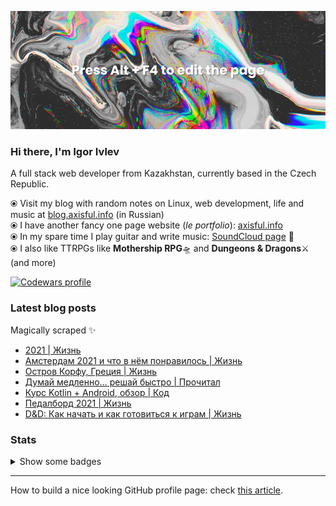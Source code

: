 ![](./hero-image.png)

### Hi there, I'm Igor Ivlev

A full stack web developer from Kazakhstan, currently based in the Czech Republic.

⦿ Visit my blog with random notes on Linux, web development, life and music at [blog.axisful.info](https://blog.axisful.info/) (in Russian) <br>
⦿ I have another fancy one page website (_le portfolio_): [axisful.info](https://axisful.info/) <br>
⦿ In my spare time I play guitar and write music: [SoundCloud page](https://soundcloud.com/igor-okto) 🎸 <br>
⦿ I also like TTRPGs like **Mothership RPG**🛸 and **Dungeons & Dragons**⚔️ (and more)

<a href="https://www.codewars.com/users/Okto"><img src="https://www.codewars.com/users/Okto/badges/small" alt="Codewars profile" /></a>

### Latest blog posts

Magically scraped ✨

<!-- BLOG-POST-LIST:START -->
- [2021 | Жизнь](https://blog.axisful.info/recap/2021)
- [Амстердам 2021 и что в нём понравилось | Жизнь](https://blog.axisful.info/trips/2021/amsterdam)
- [Остров Корфу, Греция | Жизнь](https://blog.axisful.info/trips/2021/greece-korfu)
- [Думай медленно… решай быстро | Прочитал](https://blog.axisful.info/books-reviews/thinking-fast-and-slow)
- [Курс Kotlin + Android, обзор | Код](https://blog.axisful.info/courses/stepik/kotlin-android)
- [Педалборд 2021 | Жизнь](https://blog.axisful.info/guitar/pedalboard-2021)
- [D&amp;D: Как начать и как готовиться к играм | Жизнь](https://blog.axisful.info/ttrpg/dungeons-and-dragons-quick-start)
<!-- BLOG-POST-LIST:END -->


### Stats

<details>

  <summary>Show some badges</summary>
      
  <img src="https://github-readme-stats.vercel.app/api/top-langs?username=8kto&show_icons=true&locale=en&layout=compact&theme=buefy" alt="8kto's languages" />

  <br />
  <img src="https://github-readme-stats.vercel.app/api?username=8kto&show_icons=true&locale=en&count_private=true&layout=compact&hide=stars,contribs,prs,issues&theme=buefy" alt="8kto's GitHub stats" />

  <br />
  <img src="https://github-readme-streak-stats.herokuapp.com/?user=8kto&layout=compact&theme=buefy" alt="8kto's GitHub stats" />

</details>

----

How to build a nice looking GitHub profile page: check [this article](https://dev.to/supritha/how-to-have-an-awesome-github-profile-1969).
